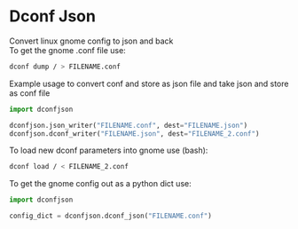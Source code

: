 # Dconf Json

Convert linux gnome config to json and back  
To get the gnome .conf file use:

```bash
dconf dump / > FILENAME.conf
```

Example usage to convert conf and store as json file and take json and store as conf file

```python
import dconfjson

dconfjson.json_writer("FILENAME.conf", dest="FILENAME.json")
dconfjson.dconf_writer("FILENAME.json", dest="FILENAME_2.conf")
```

To load new dconf parameters into gnome use (bash):

```bash
dconf load / < FILENAME_2.conf
```

To get the gnome config out as a python dict use:

```python
import dconfjson

config_dict = dconfjson.dconf_json("FILENAME.conf")
```
